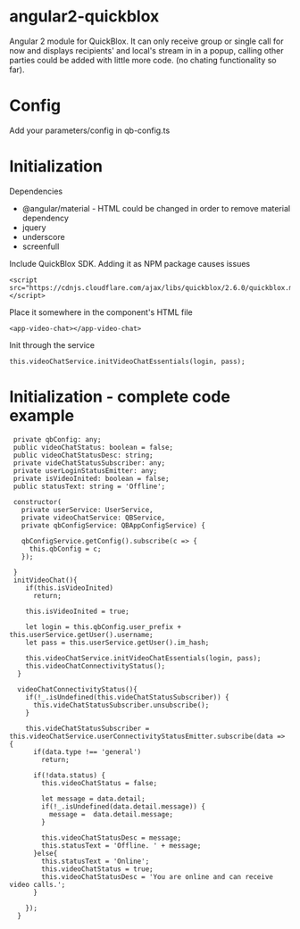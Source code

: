 # angular2-quickblox
Angular 2 module for QuickBlox. It can only receive group or single call for now and displays recipients' and local's stream in in a popup, calling other parties could be added with little more code. (no chating functionality so far). 

# Config
Add your parameters/config in qb-config.ts

# Initialization

Dependencies
- @angular/material - HTML could be changed in order to remove material dependency
- jquery
- underscore
- screenfull

Include QuickBlox SDK. Adding it as NPM package causes issues
```
<script src="https://cdnjs.cloudflare.com/ajax/libs/quickblox/2.6.0/quickblox.min.js"></script>   
```

Place it somewhere in the component's HTML file
```
<app-video-chat></app-video-chat>
```

Init through the service
```
this.videoChatService.initVideoChatEssentials(login, pass);
```

# Initialization - complete code example
```
 private qbConfig: any;
 public videoChatStatus: boolean = false; 
 public videoChatStatusDesc: string;
 private videChatStatusSubscriber: any;
 private userLoginStatusEmitter: any;
 private isVideoInited: boolean = false;
 public statusText: string = 'Offline';
  
 constructor( 
   private userService: UserService, 
   private videoChatService: QBService,
   private qbConfigService: QBAppConfigService) {

   qbConfigService.getConfig().subscribe(c => {
     this.qbConfig = c;    
   });        
    
 }
 initVideoChat(){
    if(this.isVideoInited)
      return;

    this.isVideoInited = true;

    let login = this.qbConfig.user_prefix + this.userService.getUser().username;
    let pass = this.userService.getUser().im_hash;

    this.videoChatService.initVideoChatEssentials(login, pass);
    this.videoChatConnectivityStatus();
  }    

  videoChatConnectivityStatus(){
    if(!_.isUndefined(this.videChatStatusSubscriber)) {
      this.videChatStatusSubscriber.unsubscribe();
    }

    this.videChatStatusSubscriber = this.videoChatService.userConnectivityStatusEmitter.subscribe(data => {
      if(data.type !== 'general')
        return;

      if(!data.status) {
        this.videoChatStatus = false;

        let message = data.detail;
        if(!_.isUndefined(data.detail.message)) {
          message =  data.detail.message;
        }

        this.videoChatStatusDesc = message;
        this.statusText = 'Offline. ' + message;
      }else{
        this.statusText = 'Online';
        this.videoChatStatus = true;
        this.videoChatStatusDesc = 'You are online and can receive video calls.';
      }

    });
  }
  ```

